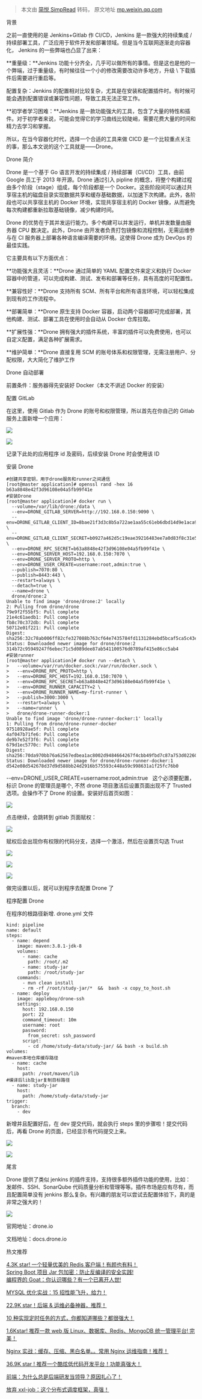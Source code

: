 > 本文由 [简悦 SimpRead](http://ksria.com/simpread/) 转码， 原文地址 [mp.weixin.qq.com](https://mp.weixin.qq.com/s/JbK7-t0hU_TZO4ODNTJS7Q)

  

背景

  

之前一直使用的是 Jenkins+Gitlab 作 CI/CD，Jenkins 是一款强大的持续集成 / 持续部署工具，广泛应用于软件开发和部署领域。但是当今互联网逐渐走向容器化， Jenkins 的一些弊端也凸显了出来：

**重量级：**Jenkins 功能十分齐全，几乎可以做所有的事情。但是这也是他的一个弊端，过于重量级，有时候往往一个小的修改需要改动许多地方，升级 \ 下载插件后需要进行重启等。

配置复杂：Jenkins 的配置相对比较复杂，尤其是在安装和配置插件时。有时候可能会遇到配置错误或兼容性问题，导致工具无法正常工作。

**初学者学习困难：**Jenkins 是一款功能强大的工具，包含了大量的特性和插件。对于初学者来说，可能会觉得它的学习曲线比较陡峭，需要花费大量的时间和精力去学习和掌握。

所以，在当今容器化时代，选择一个合适的工具来做 CICD 是一个比较重点关注的事，那么本文说的这个工具就是——Drone。  

  

Drone 简介

  

Drone 是一个基于 Go 语言开发的持续集成 / 持续部署（CI/CD）工具，由前 Google 员工于 2013 年开源。Drone 通过引入 pipline 的概念，将整个构建过程由多个阶段（stage）组成，每个阶段都是一个 Docker。这些阶段间可以通过共享宿主机的磁盘目录实现数据共享和缓存基础数据，以加速下次构建。此外，各阶段也可以共享宿主机的 Docker 环境，实现共享宿主机的 Docker 镜像，从而避免每次构建都重新拉取基础镜像，减少构建时间。

Drone 的优势在于其并发运行能力。多个构建可以并发运行，单机并发数量由服务器 CPU 数决定。此外，Drone 由开发者负责打包镜像和流程控制，无需运维参与在 CI 服务器上部署各种语言编译需要的环境。这使得 Drone 成为 DevOps 的最佳实践。

它主要具有以下方面优点：

**功能强大且灵活：**Drone 通过简单的 YAML 配置文件来定义和执行 Docker 容器中的管道，可以完成构建、测试、发布和部署等任务，具有高度的可配置性。

**兼容性好：**Drone 支持所有 SCM、所有平台和所有语言环境，可以轻松集成到现有的工作流程中。

**部署简单：**Drone 原生支持 Docker 容器，启动两个容器即可完成部署，其他构建、测试、部署工具在使用时会自动从 Docker 仓库拉取。

**扩展性强：**Drone 拥有强大的插件系统，丰富的插件可以免费使用，也可以自定义配置，满足各种扩展需求。

**维护简单：**Drone 直接复用 SCM 的账号体系和权限管理，无需注册用户、分配权限，大大简化了维护工作

  

Drone 自动部署

  

前置条件：服务器得先安装好 Docker（本文不讲述 Docker 的安装）  

配置 GitLab

  

  

在这里，使用 Gitlab 作为 Drone 的账号和权限管理，所以首先在你自己的 Gitlab 服务上面新增一个应用：  

![](https://mmbiz.qpic.cn/mmbiz_png/lvWQYp8ibHWJDHuPsUzlwyFia5PKicGONbqhtP8btRBbuXiaOjiaaH2jPWYUsN9Wcd25wabQvDBBXQm8CTXB5s0loPQ/640?wx_fmt=png&wxfrom=5&wx_lazy=1&wx_co=1)

![](https://mmbiz.qpic.cn/mmbiz_png/lvWQYp8ibHWJDHuPsUzlwyFia5PKicGONbqG7QQKSus4HCdWVhticAeOoZ7OyHFIWaHhFzfcVkYXPptCDeSP1QjA6w/640?wx_fmt=png&wxfrom=5&wx_lazy=1&wx_co=1)

记录下此处的应用程序 id 及密码，后续安装 Drone 时会使用该 ID

安装 Drone

  

  

```
#创建共享密钥，用于drone服务和runner之间通信
[root@master application]# openssl rand -hex 16
b63a8848e42f3d96108e04a5fb99f41e
#安装Drone
[root@master application]# docker run \
  --volume=/var/lib/drone:/data \
  --env=DRONE_GITLAB_SERVER=http://192.168.0.150:9090 \
  --env=DRONE_GITLAB_CLIENT_ID=8bae21f3d3c8b5a722ae1aa55c61eb6dbd14d9e1aca9a7f720fb638a3ca4c5ca \
  --env=DRONE_GITLAB_CLIENT_SECRET=b0927a462d5c19eae39216483ee7a0d83f8c31e5c7b2011c9bb6a8c976a3cd0b \
  --env=DRONE_RPC_SECRET=b63a8848e42f3d96108e04a5fb99f41e \
  --env=DRONE_SERVER_HOST=192.168.0.150:7070 \
  --env=DRONE_SERVER_PROTO=http \
  --env=DRONE_USER_CREATE=username:root,admin:true \
  --publish=7070:80 \
  --publish=8443:443 \
  --restart=always \
  --detach=true \
  --name=drone \
  drone/drone:2
Unable to find image 'drone/drone:2' locally
2: Pulling from drone/drone
79e9f2f55bf5: Pull complete 
21e4c61aedb1: Pull complete 
fb8c70c372db: Pull complete 
50712e01f221: Pull complete 
Digest: sha256:32c78ab006ff82cfe327088b763cf64e7435784fd1131284ebd5bcaf5ca5c43e
Status: Downloaded newer image for drone/drone:2
314b72c95949247f6ebec71c5d089dee87ab541100576d0789af415e86cc5ab4
#安装runner
[root@master application]# docker run --detach \
>   --volume=/var/run/docker.sock:/var/run/docker.sock \
>   --env=DRONE_RPC_PROTO=http \
>   --env=DRONE_RPC_HOST=192.168.0.150:7070 \
>   --env=DRONE_RPC_SECRET=b63a8848e42f3d96108e04a5fb99f41e \
>   --env=DRONE_RUNNER_CAPACITY=2 \
>   --env=DRONE_RUNNER_NAME=my-first-runner \
>   --publish=3000:3000 \
>   --restart=always \
>   --name=runner \
>   drone/drone-runner-docker:1
Unable to find image 'drone/drone-runner-docker:1' locally
1: Pulling from drone/drone-runner-docker
97518928ae5f: Pull complete 
4af047b71fe6: Pull complete 
de9b7e52f3f6: Pull complete 
679d1ec5770c: Pull complete 
Digest: sha256:70da970bb76a62567edbea1ac8002d9484664267f4cbb49fbd7c87a753d02260
Status: Downloaded newer image for drone/drone-runner-docker:1
d542e08d542678d37d9d588bb24d2916b575593c448a59c998631a1f25fc76b0

```

--env=DRONE_USER_CREATE=username:root,admin:true   这个必须要配置，标识 Drone 的管理员是哪个, 不然 drone 项目激活后设置页面出现不了 Trusted 选项。会操作不了 Drone 的设置。安装好后首页如图：

![](https://mmbiz.qpic.cn/mmbiz_png/lvWQYp8ibHWJDHuPsUzlwyFia5PKicGONbqia6Ad4d6nrvriaYOf9iaoRgXwTVWOCr9qRt9swVE92yx83HlkibWxFLW3Q/640?wx_fmt=png&wxfrom=5&wx_lazy=1&wx_co=1)

点击继续，会跳转到 gitlab 页面赋权：  

![](https://mmbiz.qpic.cn/mmbiz_png/lvWQYp8ibHWJDHuPsUzlwyFia5PKicGONbqzOODNFUa00RARk5TMB9KIkiarnyianDEDbu8jmOtvoshLA7BK85Kwvpw/640?wx_fmt=png&wxfrom=5&wx_lazy=1&wx_co=1)

赋权后会出现你有权限的代码分支，选择一个激活，然后在设置页勾选 Trust  

![](https://mmbiz.qpic.cn/mmbiz_png/lvWQYp8ibHWJDHuPsUzlwyFia5PKicGONbqN6FX5kdUuFbRXq03zicO5GOh55IofU5egFDSlnXeRU33AwANOreNOibw/640?wx_fmt=png&wxfrom=5&wx_lazy=1&wx_co=1)

![](https://mmbiz.qpic.cn/mmbiz_png/lvWQYp8ibHWJDHuPsUzlwyFia5PKicGONbqBpK3tVlUsq1mpiaYLO3H2fgbUCo9VVIv99ibXx9pyl0yxSaTtJ3ZE6cw/640?wx_fmt=png&wxfrom=5&wx_lazy=1&wx_co=1)

![](https://mmbiz.qpic.cn/mmbiz_png/lvWQYp8ibHWJDHuPsUzlwyFia5PKicGONbqmgBOy3QtwiaDuogTEGVmDYA25OYbVoBppumn2zPow10icoEomOBnm1Ng/640?wx_fmt=png&wxfrom=5&wx_lazy=1&wx_co=1)

做完设置以后，就可以到程序去配置 Drone 了  

  

程序配置 Drone  

  

  

在程序的根路径新增. drone.yml 文件

```
kind: pipeline
name: default
steps:
  - name: depend
    image: maven:3.8.1-jdk-8
    volumes:
      - name: cache
        path: /root/.m2
      - name: study-jar
        path: /root/study-jar
    commands:
      - mvn clean install
      - rm -rf /root/study-jar/*  &&  bash -x copy_to_host.sh
  - name: deploy
    image: appleboy/drone-ssh
    settings:
      host: 192.168.0.150
      port: 22
      command_timeout: 10m
      username: root
      password:
        from_secret: ssh_password
      script:
        - cd /home/study-data/study-jar/ && bash -x build.sh
volumes:
#maven本地仓库缓存路径
  - name: cache
    host:
      path: /root/maven/lib
#编译后lib及jar复制目标路径
  - name: study-jar
    host:
      path: /home/study-data/study-jar
trigger:
  branch:
    - dev

```

  

新增并且配置好后，在 dev 提交代码，就会执行 steps 里的步骤啦！提交代码后，再看 Drone 的页面，已经显示有代码提交上来。  

![](https://mmbiz.qpic.cn/mmbiz_png/lvWQYp8ibHWJDHuPsUzlwyFia5PKicGONbqLJUYtJ6xgFWicNMfCuNA4qkWvMSnHGZ7S9R2HmANOvBJ7W4qwicOaa4g/640?wx_fmt=png&wxfrom=5&wx_lazy=1&wx_co=1)

![](https://mmbiz.qpic.cn/mmbiz_png/lvWQYp8ibHWJDHuPsUzlwyFia5PKicGONbqQD5UlCUWS7EYdudJVembwOsBSq0h9UrRiaH5gctYasfvRnFuYlUp76A/640?wx_fmt=png&wxfrom=5&wx_lazy=1&wx_co=1)

  

尾言

  

Drone 提供了类似 jenkins 的插件支持，支持很多额外插件功能的使用，比如：发邮件、SSH、SonarQube 代码质量分析和管理等等。插件市场是应有尽有，而且配置简单没有 jenkins 那么复杂。有兴趣的朋友可以尝试去配置体验下，真的是非常之强大的！

![](https://mmbiz.qpic.cn/sz_mmbiz_png/lvWQYp8ibHWLOribhNJ5E9XKmIlTRBuLZBJbBXNTL01iag5y7vYayicGG2TxH6ib7P9JUYAkXVibJMMj2ic5U0pibwxEfw/640?wx_fmt=png&from=appmsg)

官网地址：drone.io

文档地址：docs.drone.io

热文推荐

  

  

  

  

[4.3K star! 一个轻量优美的 Redis 客户端！有颜也有料！](http://mp.weixin.qq.com/s?__biz=MzI0NTI0MTg1NQ==&mid=2247485283&idx=1&sn=a431054cbc6cf4237183d7eaafd0e36a&chksm=e950c5f3de274ce5a3ef89f290a55cb3507ec8da64688c7aeb3961d57f3310900ab418297e7f&scene=21#wechat_redirect)  
[Spring Boot 项目 Jar 包加密：防止反编译的安全实践!](http://mp.weixin.qq.com/s?__biz=MzI0NTI0MTg1NQ==&mid=2247485269&idx=1&sn=d086afa3d36c000340f3e1592b5798c3&chksm=e950c5c5de274cd3e2e7931cd29c8ad4f42cafec476bf94d15d989bfdf6fdc89d395bcf09341&scene=21#wechat_redirect)  
[编程界的 Goat：你认识哪些？有一个已离开人世!](http://mp.weixin.qq.com/s?__biz=MzI0NTI0MTg1NQ==&mid=2247485223&idx=1&sn=6489b447b689108ef5d08a4615a2ab60&chksm=e950c5b7de274ca18be281426b96bb04d31ab93c02cb0a148ba5865ef65ff46d43368b88f774&scene=21#wechat_redirect)  

[MYSQL 优化实战：15 招性能飞升，给力！](http://mp.weixin.qq.com/s?__biz=MzI0NTI0MTg1NQ==&mid=2247485204&idx=1&sn=eca14df37c9e1740c6519bf8afa34a03&chksm=e950c584de274c92627b70241f0fa53f97eb65533b465bf6fba8e869c997797500630371bf3a&scene=21#wechat_redirect)  

[22.9K star！后端 & 运维必备神器，推荐！](http://mp.weixin.qq.com/s?__biz=MzI0NTI0MTg1NQ==&mid=2247485197&idx=1&sn=73f92a0ab77d15c27b9e187f35583788&chksm=e950c59dde274c8b49412c696785242bd2eb0f89520b3839e08745a0660410e9ae7f67c9cc71&scene=21#wechat_redirect)  

[10 种实现定时任务的方式，你都知道哪些？都很强大！](http://mp.weixin.qq.com/s?__biz=MzI0NTI0MTg1NQ==&mid=2247485179&idx=1&sn=cea9c3bf8164a3f8758aa90b2df4b1ca&chksm=e950c46bde274d7d9cd7978afbd8ef755a16a6da3e67a1593de8a0854242fdc00fbe65756a3f&scene=21#wechat_redirect)  

[1.6Kstar! 推荐一款 web 版 Linux、数据库、Redis、MongoDB 统一管理平台! 完美！](http://mp.weixin.qq.com/s?__biz=MzI0NTI0MTg1NQ==&mid=2247485145&idx=1&sn=e848684dbc02ee4b964ec48e6445c043&chksm=e950c449de274d5ff3ef28d348deb807d475bc653aa0839a08e164158025ea2cc8f1ccfd4a9f&scene=21#wechat_redirect)  

[Nginx 实战：缓存、压缩、黑白名单。。常用 Nginx 运维指南！推荐！](http://mp.weixin.qq.com/s?__biz=MzI0NTI0MTg1NQ==&mid=2247485140&idx=1&sn=c3f6b45424adfd936aaee42d62ecef70&chksm=e950c444de274d524e84fa17cf9c877a81716d5bcc551471368b5536399247ecebe1854454d4&scene=21#wechat_redirect)  

[36.9K star ! 推荐一个酷炫低代码开发平台！功能真强大！](http://mp.weixin.qq.com/s?__biz=MzI0NTI0MTg1NQ==&mid=2247484905&idx=1&sn=3fcd1c04742bc74304f466ea6c182bf3&chksm=e950c779de274e6fff7f51fd1480f7e192bed5a38b42a73a6f7a5ba105db70bc95fbc2a30c67&scene=21#wechat_redirect)  

[前端：为什么总是后端研发当领导？原因扎心了！](http://mp.weixin.qq.com/s?__biz=MzI0NTI0MTg1NQ==&mid=2247484590&idx=1&sn=9035ed0e4351028ef69018fbab734bf0&chksm=e950c63ede274f28457d07a872d85aa913e419ce9a16d9d337199190de20490b07a2a48ea3f8&scene=21#wechat_redirect)  

[放弃 xxl-job：这个分布式调度框架，真强！](http://mp.weixin.qq.com/s?__biz=MzI0NTI0MTg1NQ==&mid=2247484878&idx=1&sn=956db580040225c7f8d2896ead488035&chksm=e950c75ede274e48bedd54b17c75682ab3ffb9fcd50f49fab8247850df68d7b7b796900b938b&scene=21#wechat_redirect)
